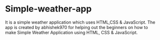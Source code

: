 # Simple-weather-app
It is a simple weather application which uses HTML,CSS & JavaScript.
The app is created by abhishek970 for helping out the beginners on how to make Simple Weather Application using HTML, CSS & JavaScript.
